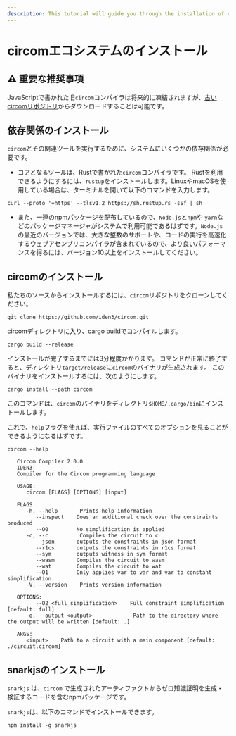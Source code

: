 ```yaml
---
description: This tutorial will guide you through the installation of circom and snarkJS.
---
```


<!--
TODO add and mini explain ffjavascript
Put links to all the docs
-->

# circomエコシステムのインストール

## &#9888; 重要な推奨事項

JavaScriptで書かれた旧`circom`コンパイラは将来的に凍結されますが、[古いcircomリポジトリ](https://github.com/iden3/circom_old)からダウンロードすることは可能です。

## 依存関係のインストール

`circom`とその関連ツールを実行するために、システムにいくつかの依存関係が必要です。

* コアとなるツールは、Rustで書かれた`circom`コンパイラです。
Rustを利用できるようにするには、`rustup`をインストールします。LinuxやmacOSを使用している場合は、ターミナルを開いて以下のコマンドを入力します。

<!--
TODO remove the command and put a link to rustup site
-->

```shell
curl --proto '=https' --tlsv1.2 https://sh.rustup.rs -sSf | sh
```

* また、一連のnpmパッケージを配布しているので、`Node.js`と`npm`や `yarn`などのパッケージマネージャがシステムで利用可能であるはずです。`Node.js`の最近のバージョンでは、大きな整数のサポートや、コードの実行を高速化するウェブアセンブリコンパイラが含まれているので、より良いパフォーマンスを得るには、バージョン10以上をインストールしてください。

## circomのインストール
私たちのソースからインストールするには、`circom`リポジトリをクローンしてください。

```text
git clone https://github.com/iden3/circom.git
```

circomディレクトリに入り、cargo buildでコンパイルします。

```text
cargo build --release
```

インストールが完了するまでには3分程度かかります。
コマンドが正常に終了すると、ディレクトリ`target/release`に`circom`のバイナリが生成されます。
このバイナリをインストールするには、次のようにします。

```text
cargo install --path circom
```

このコマンドは、`circom`のバイナリをディレクトリ`$HOME/.cargo/bin`にインストールします。

これで、`help`フラグを使えば、実行ファイルのすべてのオプションを見ることができるようになるはずです。

```console
circom --help

   Circom Compiler 2.0.0
   IDEN3
   Compiler for the Circom programming language

   USAGE:
      circom [FLAGS] [OPTIONS] [input]

   FLAGS:
      -h, --help       Prints help information
         --inspect    Does an additional check over the constraints produced
         --O0         No simplification is applied
      -c, --c          Compiles the circuit to c
         --json       outputs the constraints in json format
         --r1cs       outputs the constraints in r1cs format
         --sym        outputs witness in sym format
         --wasm       Compiles the circuit to wasm
         --wat        Compiles the circuit to wat
         --O1         Only applies var to var and var to constant simplification
      -V, --version    Prints version information

   OPTIONS:
         --O2 <full_simplification>    Full constraint simplification [default: full]
      -o, --output <output>             Path to the directory where the output will be written [default: .]

   ARGS:
      <input>    Path to a circuit with a main component [default: ./circuit.circom]
```
## snarkjsのインストール <a id="installing-the-tools"></a>

`snarkjs` は、`circom` で生成されたアーティファクトからゼロ知識証明を生成・検証するコードを含むnpmパッケージです。

`snarkjs`は、以下のコマンドでインストールできます。

```text
npm install -g snarkjs
```
